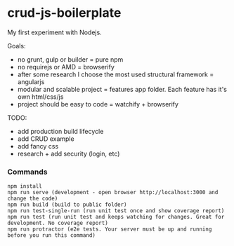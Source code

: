 # crud-js-boilerplate
My first experiment with Nodejs.

Goals:
- no grunt, gulp or builder = pure npm
- no requirejs or AMD = browserify
- after some research I choose the most used structural framework = angularjs
- modular and scalable project = features app folder. Each feature has it's own html/css/js
- project should be easy to code = watchify + browserify
 
TODO:
- add production build lifecycle
- add CRUD example
- add fancy css
- research + add security (login, etc)
 
### Commands

```
npm install
npm run serve (development - open browser http://localhost:3000 and change the code)
npm run build (build to public folder)
npm run test-single-run (run unit test once and show coverage report)
npm run test (run unit test and keeps watching for changes. Great for development. No coverage report)
npm run protractor (e2e tests. Your server must be up and running before you run this command)
```